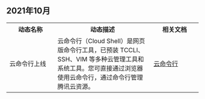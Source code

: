 ## 2021年10月
<table>
	<tr><th style="width: 25%;">动态名称</th><th style="width: 50%;">动态描述</th><th style="width: 25%;">相关文档</th></tr>
	<tr>
	<td>云命令行上线</td>	<td>云命令行（Cloud Shell）是网页版命令行工具，已预装 TCCLI、SSH、VIM 等多种云管理工具和系统工具。您可直接通过浏览器使用云命令行，通过命令行管理腾讯云资源。</td>	<td><a href="https://cloud.tencent.com/document/product/1455">云命令行</a></td></tr>
</table>
